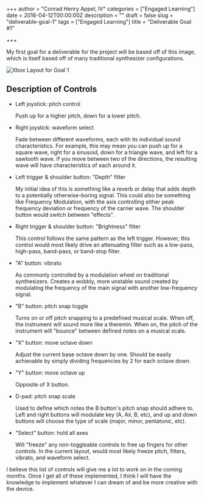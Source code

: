 +++
author = "Conrad Henry Appel, IV"
categories = ["Engaged Learning"]
date = 2016-04-12T00:00:00Z
description = ""
draft = false
slug = "deliverable-goal-1"
tags = ["Engaged Learning"]
title = "Deliverable Goal #1"

+++

My first goal for a deliverable for the project will be based off of this image, which is itself based off of many traditional synthesizer configurations.<!--more-->

![Xbox Layout for Goal 1](/img/xboxlayout.png)

Description of Controls
-----------------------

* Left joystick: pitch control
    
    Push up for a higher pitch, down for a lower pitch.
    
* Right joystick: waveform select

    Fade between different waveforms, each with its individual sound characteristics. For example, this may mean you can push up for a square wave, right for a sinusoid, down for a triangle wave, and left for a sawtooth wave. If you move between two of the directions, the resulting wave will have characteristics of each around it.
    
* Left trigger & shoulder button: "Depth" filter

    My initial idea of this is something like a reverb or delay that adds depth to a potentially otherwise-boring signal. This could also be something like Frequency Modulation, with the axis controlling either peak frequency deviation or frequency of the carrier wave. The shoulder button would switch between "effects".
    
* Right trigger & shoulder button: "Brightness" filter

    This control follows the same pattern as the left trigger. However, this control would most likely drive an attenuating filter such as a low-pass, high-pass, band-pass, or band-stop filter.
    
* "A" button: vibrato

    As commonly controlled by a modulation wheel on traditional synthesizers. Creates a wobbly, more unstable sound created by modulating the frequency of the main signal with another low-frequency signal.
    
* "B" button: pitch snap toggle
 
    Turns on or off pitch snapping to a predefined musical scale. When off, the instrument will sound more like a theremin. When on, the pitch of the instrument will "bounce" between defined notes on a musical scale.
    
* "X" button: move octave down

    Adjust the current base octave down by one. Should be easily achievable by simply dividing frequencies by 2 for each octave down.
    
* "Y" button: move octave up

    Opposite of X button.
    
* D-pad: pitch snap scale

    Used to define which notes the B button's pitch snap should adhere to. Left and right buttons will modulate key (A, A&#9839;, B, etc), and up and down buttons will choose the type of scale (major, minor, pentatonic, etc).
    
* "Select" button: hold all axes

    Will "freeze" any non-toggleable controls to free up fingers for other controls. In the current layout, would most likely freeze pitch, filters, vibrato, and waveform select.
    
    
I believe this list of controls will give me a lot to work on in the coming months. Once I get all of these implemented, I think I will have the knowledge to implement whatever I can dream of and be more creative with the device.